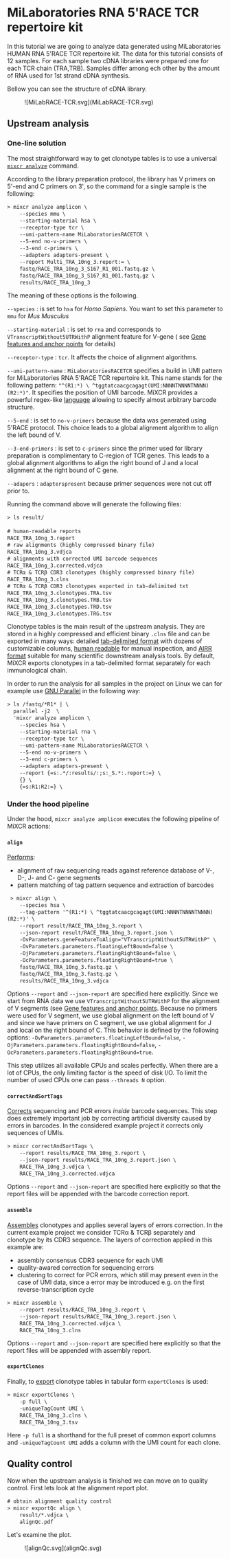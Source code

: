 # MiLaboratories RNA 5'RACE TCR repertoire kit

In this tutorial we are going to analyze data generated using MiLaboratories HUMAN RNA 5'RACE TCR repertoire kit.
The data for this tutorial consists of 12 samples. For each sample two cDNA libraries were prepared one for each TCR chain (TRA,TRB). Samples differ among ech other by the amount of RNA used for 1st strand cDNA synthesis.

Bellow you can see the structure of cDNA library.

<figure markdown>
![MiLabRACE-TCR.svg](MiLabRACE-TCR.svg)
</figure>

## Upstream analysis

### One-line solution

The most straightforward way to get clonotype tables is to use a universal [`mixcr analyze`](../../reference/mixcr-analyze.md) command.

According to the library preparation protocol, the library has V primers on 5'-end and C primers on 3', so the command for a single sample is the following:

```shell
> mixcr analyze amplicon \
    --species mmu \
    --starting-material hsa \
    --receptor-type tcr \
    --umi-pattern-name MiLaboratoriesRACETCR \
    --5-end no-v-primers \
    --3-end c-primers \
    --adapters adapters-present \
    --report Multi_TRA_10ng_3.report:= \
    fastq/RACE_TRA_10ng_3_S167_R1_001.fastq.gz \
    fastq/RACE_TRA_10ng_3_S167_R1_001.fastq.gz \
    results/RACE_TRA_10ng_3
```

The meaning of these options is the following.

`--species`
:   is set to `hsa` for _Homo Sapiens_. You want to set this parameter to `mmu` for _Mus Musculus_

`--starting-material`
:   is set to `rna` and corresponds to `VTranscriptWithout5UTRWithP` alignment feature for V-gene (
see [Gene features and anchor points](../../reference/geneFeatures.md) for details)

`--receptor-type`
:  `tcr`. It affects the choice of alignment algorithms.

`--umi-pattern-name`
:  `MiLaboratoriesRACETCR` specifies a build in UMI pattern for MiLaboratories RNA 5'RACE TCR repertoire kit. This name stands for the following pattern: `"^(R1:*) \ ^tggtatcaacgcagagt(UMI:NNNNTNNNNTNNNN)(R2:*)"`. It specifies the position of UMI barcode. MiXCR provides a powerful regex-like [language](../../reference/tag-pattern.md) allowing to specify almost arbitrary barcode structure.

`--5-end`
:   is set to `no-v-primers` because the data was generated using 5'RACE protocol. This choice leads to a global alignment algorithm to align the left bound of V.

`--3-end-primers`
:  is set to `c-primers` since the primer used for library preparation is complimentary to C-region of TCR genes.
This leads to a global alignment algorithms to align the right bound of J and a local alignment at the right bound of C gene.

`--adapers`
:   `adapterspresent` because primer sequences were not cut off prior to.



Running the command above will generate the following files:

```shell
> ls result/

# human-readable reports 
RACE_TRA_10ng_3.report
# raw alignments (highly compressed binary file)
RACE_TRA_10ng_3.vdjca
# alignments with corrected UMI barcode sequences 
RACE_TRA_10ng_3.corrected.vdjca
# TCRα & TCRβ CDR3 clonotypes (highly compressed binary file)
RACE_TRA_10ng_3.clns
# TCRα & TCRβ CDR3 clonotypes exported in tab-delimited txt
RACE_TRA_10ng_3.clonotypes.TRA.tsv
RACE_TRA_10ng_3.clonotypes.TRB.tsv
RACE_TRA_10ng_3.clonotypes.TRD.tsv
RACE_TRA_10ng_3.clonotypes.TRG.tsv 
```

Clonotype tables is the main result of the upstream analysis. They are stored in a highly compressed and efficient
binary `.clns` file and can be exported in many ways: detailed [tab-delimited format](../../reference/mixcr-export.md) with dozens of customizable columns, [human readable](../../reference/mixcr-exportPretty.md) for manual inspection, and [AIRR format](../../reference/mixcr-exportAirr.md) suitable for many scientific downstream analysis tools. By default, MiXCR exports clonotypes in a tab-delimited format separately for each immunological chain.

In order to run the analysis for all samples in the project on Linux we can for example
use [GNU Parallel](https://www.gnu.org/software/parallel/) in the following way:

```shell
> ls /fastq/*R1* | \
  parallel -j2  \
  'mixcr analyze amplicon \
    --species hsa \
    --starting-material rna \
    --receptor-type tcr \
    --umi-pattern-name MiLaboratoriesRACETCR \
    --5-end no-v-primers \
    --3-end c-primers \
    --adapters adapters-present \
    --report {=s:.*/:results/:;s:_S.*:.report:=} \
    {} \
    {=s:R1:R2:=} \
```

### Under the hood pipeline


Under the hood, `mixcr analyze amplicon` executes the following pipeline of MiXCR actions:

#### `align`

[Performs](../../reference/mixcr-align.md):

- alignment of raw sequencing reads against reference database of V-, D-, J- and C- gene segments
- pattern matching of tag pattern sequence and extraction of barcodes

```shell
 > mixcr align \
    --species hsa \
    --tag-pattern '^(R1:*) \ ^tggtatcaacgcagagt(UMI:NNNNTNNNNTNNNN)(R2:*)' \
    --report result/RACE_TRA_10ng_3.report \
    --json-report result/RACE_TRA_10ng_3.report.json \
    -OvParameters.geneFeatureToAlign="VTranscriptWithout5UTRWithP" \
    -OvParameters.parameters.floatingLeftBound=false \
    -OjParameters.parameters.floatingRightBound=false \
    -OcParameters.parameters.floatingRightBound=true \
    fastq/RACE_TRA_10ng_3.fastq.gz \
    fastq/RACE_TRA_10ng_3.fastq.gz \
    results/RACE_TRA_10ng_3.vdjca
```

Options `--report` and `--json-report` are specified here explicitly. Since we start from RNA data we use `VTranscriptWithout5UTRWithP` for the alignment of V segments (see [Gene features and anchor points](../../reference/geneFeatures.md). 
Because no primers were used for V segment, we use global alignment on the left bound of V and since we have primers on C segment, we use global alignment for J and local on the right bound of C. This behavior is defined by the following options: `-OvParameters.parameters.floatingLeftBound=false`, `-OjParameters.parameters.floatingRightBound=false`, `-OcParameters.parameters.floatingRightBound=true`.

This step utilizes all available CPUs and scales perfectly. When there are a lot of CPUs, the only limiting factor is the speed of disk I/O. To limit the number of used CPUs one can pass `--threads N` option.

#### `correctAndSortTags`

[Corrects](../../reference/mixcr-correctAndSortTags.md) sequencing and PCR errors _inside_ barcode sequences. This step does extremely important job by correcting artificial diversity caused by errors in barcodes. In the considered example project it corrects only sequences of UMIs.

```shell
> mixcr correctAndSortTags \
    --report results/RACE_TRA_10ng_3.report \
    --json-report results/RACE_TRA_10ng_3.report.json \
    RACE_TRA_10ng_3.vdjca \
    RACE_TRA_10ng_3.corrected.vdjca
```

Options `--report` and `--json-report` are specified here explicitly so that the report files will be appended with the barcode correction report.

#### `assemble`

[Assembles](../../reference/mixcr-assemble.md) clonotypes and applies several layers of errors correction. In the current example project we consider TCRα & TCRβ separately and clonotype by its CDR3 sequence. The layers of correction applied in this example are:

- assembly consensus CDR3 sequence for each UMI
- quality-awared correction for sequencing errors
- clustering to correct for PCR errors, which still may present even in the case of UMI data, since a error may be introduced e.g. on the first reverse-transcription cycle

```shell
> mixcr assemble \
    --report results/RACE_TRA_10ng_3.report \
    --json-report results/RACE_TRA_10ng_3.report.json \
    RACE_TRA_10ng_3.corrected.vdjca \
    RACE_TRA_10ng_3.clns
```

Options `--report` and `--json-report` are specified here explicitly so that the report files will be appended with assembly report.

#### `exportClones`

Finally, to [export](../../reference/mixcr-export.md#clonotype-tables) clonotype tables in tabular form `exportClones` is used:

```shell
> mixcr exportClones \
    -p full \
    -uniqueTagCount UMI \
    RACE_TRA_10ng_3.clns \
    RACE_TRA_10ng_3.tsv
```

Here `-p full` is a shorthand for the full preset of common export columns and `-uniqueTagCount UMI` adds a column with the UMI count for each clone.

## Quality control

Now when the upstream analysis is finished we can move on to quality control. First lets look at the alignment report plot.

```shell
# obtain alignment quality control
> mixcr exportQc align \
    result/*.vdjca \
    alignQc.pdf
```

Let's examine the plot.

<figure markdown>
![alignQc.svg](alignQc.svg)
</figure>

